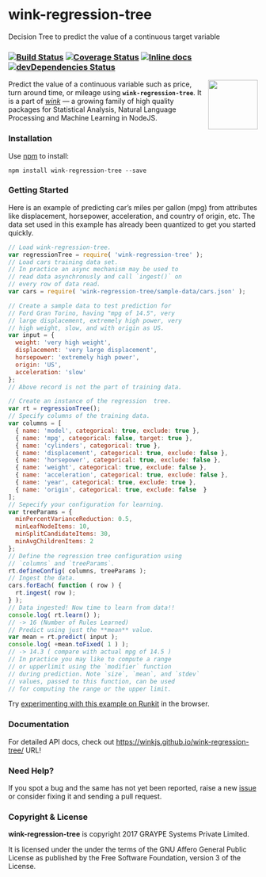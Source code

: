 # wink-regression-tree

Decision Tree to predict the value of a continuous target variable

### [![Build Status](https://api.travis-ci.org/winkjs/wink-regression-tree.svg?branch=master)](https://travis-ci.org/winkjs/wink-regression-tree) [![Coverage Status](https://coveralls.io/repos/github/winkjs/wink-regression-tree/badge.svg?branch=master)](https://coveralls.io/github/winkjs/wink-regression-tree?branch=master) [![Inline docs](http://inch-ci.org/github/winkjs/wink-regression-tree.svg?branch=master)](http://inch-ci.org/github/winkjs/wink-regression-tree) [![devDependencies Status](https://david-dm.org/winkjs/wink-regression-tree/dev-status.svg)](https://david-dm.org/winkjs/wink-regression-tree?type=dev)

<img align="right" src="https://decisively.github.io/wink-logos/logo-title.png" width="100px" >

Predict the value of a continuous variable such as price, turn around time, or mileage using **`wink-regression-tree`**. It is a part of _[wink](https://www.npmjs.com/~sanjaya)_ — a growing family of high quality packages for Statistical Analysis, Natural Language Processing and Machine Learning in NodeJS.


### Installation

Use [npm](https://www.npmjs.com/package/wink-regression-tree) to install:

    npm install wink-regression-tree --save

### Getting Started
Here is an example of predicting car’s miles per gallon (mpg) from attributes like displacement, horsepower, acceleration, and country of origin, etc. The data set used in this example has already been quantized to get you started quickly.

```javascript
// Load wink-regression-tree.
var regressionTree = require( 'wink-regression-tree' );
// Load cars training data set.
// In practice an async mechanism may be used to
// read data asynchronusly and call `ingest()` on
// every row of data read.
var cars = require( 'wink-regression-tree/sample-data/cars.json' );

// Create a sample data to test prediction for
// Ford Gran Torino, having "mpg of 14.5", very
// large displacement, extremely high power, very
// high weight, slow, and with origin as US.
var input = {
  weight: 'very high weight',
  displacement: 'very large displacement',
  horsepower: 'extremely high power',
  origin: 'US',
  acceleration: 'slow'
};
// Above record is not the part of training data.

// Create an instance of the regression  tree.
var rt = regressionTree();
// Specify columns of the training data.
var columns = [
  { name: 'model', categorical: true, exclude: true },
  { name: 'mpg', categorical: false, target: true },
  { name: 'cylinders', categorical: true },
  { name: 'displacement', categorical: true, exclude: false },
  { name: 'horsepower', categorical: true, exclude: false },
  { name: 'weight', categorical: true, exclude: false },
  { name: 'acceleration', categorical: true, exclude: false },
  { name: 'year', categorical: true, exclude: true },
  { name: 'origin', categorical: true, exclude: false  }
];
// Sepecify your configuration for learning.
var treeParams = {
  minPercentVarianceReduction: 0.5,
  minLeafNodeItems: 10,
  minSplitCandidateItems: 30,
  minAvgChildrenItems: 2
};
// Define the regression tree configuration using
// `columns` and `treeParams`.
rt.defineConfig( columns, treeParams );
// Ingest the data.
cars.forEach( function ( row ) {
  rt.ingest( row );
} );
// Data ingested! Now time to learn from data!!
console.log( rt.learn() );
// -> 16 (Number of Rules Learned)
// Predict using just the **mean** value.
var mean = rt.predict( input );
console.log( +mean.toFixed( 1 ) );
// -> 14.3 ( compare with actual mpg of 14.5 )
// In practice you may like to compute a range
// or upperlimit using the `modifier` function
// during prediction. Note `size`, `mean`, and `stdev`
// values, passed to this function, can be used
// for computing the range or the upper limit.
```

Try [experimenting with this example on Runkit](https://npm.runkit.com/wink-regression-tree) in
the browser.

### Documentation
For detailed API docs, check out https://winkjs.github.io/wink-regression-tree/ URL!

### Need Help?

If you spot a bug and the same has not yet been reported, raise a new [issue](https://github.com/winkjs/wink-regression-tree/issues) or consider fixing it and sending a pull request.

### Copyright & License

**wink-regression-tree** is copyright 2017 GRAYPE Systems Private Limited.

It is licensed under the under the terms of the GNU Affero General Public License as published by the Free
Software Foundation, version 3 of the License.
